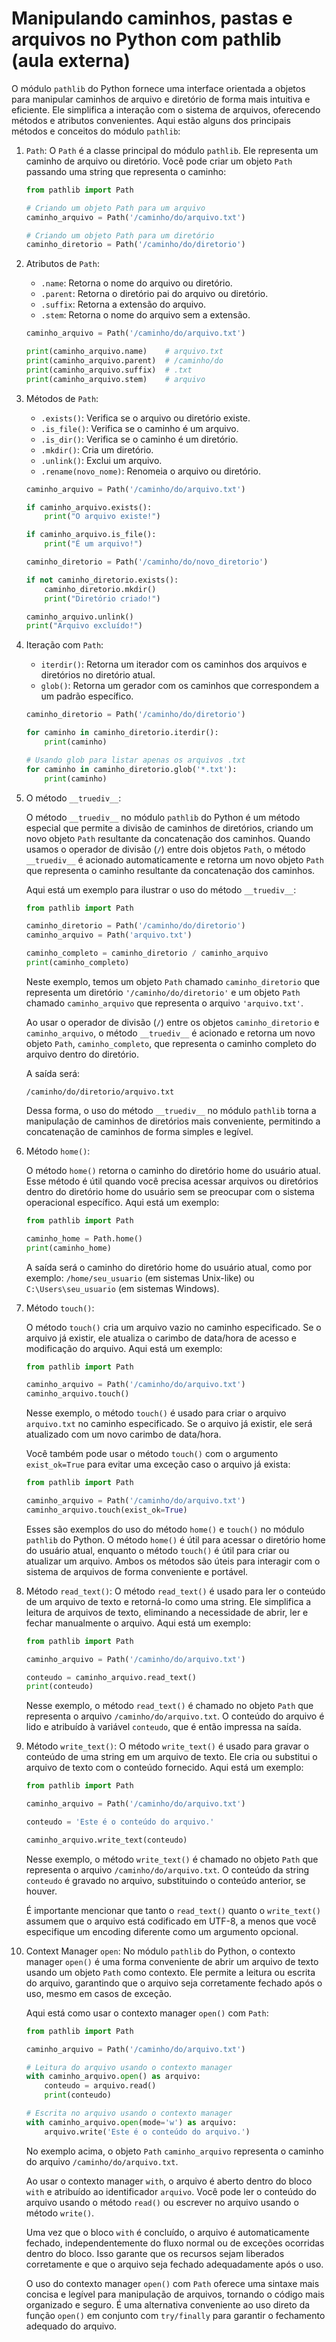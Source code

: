 # Manipulando caminhos, pastas e arquivos no Python com pathlib (aula externa)

O módulo `pathlib` do Python fornece uma interface orientada a objetos para manipular caminhos de arquivo e diretório de forma mais intuitiva e eficiente. Ele simplifica a interação com o sistema de arquivos, oferecendo métodos e atributos convenientes. Aqui estão alguns dos principais métodos e conceitos do módulo `pathlib`:

1. `Path`: O `Path` é a classe principal do módulo `pathlib`. Ele representa um caminho de arquivo ou diretório. Você pode criar um objeto `Path` passando uma string que representa o caminho:

   ```python
   from pathlib import Path

   # Criando um objeto Path para um arquivo
   caminho_arquivo = Path('/caminho/do/arquivo.txt')

   # Criando um objeto Path para um diretório
   caminho_diretorio = Path('/caminho/do/diretorio')
   ```

2. Atributos de `Path`:

   - `.name`: Retorna o nome do arquivo ou diretório.
   - `.parent`: Retorna o diretório pai do arquivo ou diretório.
   - `.suffix`: Retorna a extensão do arquivo.
   - `.stem`: Retorna o nome do arquivo sem a extensão.

   ```python
   caminho_arquivo = Path('/caminho/do/arquivo.txt')

   print(caminho_arquivo.name)    # arquivo.txt
   print(caminho_arquivo.parent)  # /caminho/do
   print(caminho_arquivo.suffix)  # .txt
   print(caminho_arquivo.stem)    # arquivo
   ```

3. Métodos de `Path`:

   - `.exists()`: Verifica se o arquivo ou diretório existe.
   - `.is_file()`: Verifica se o caminho é um arquivo.
   - `.is_dir()`: Verifica se o caminho é um diretório.
   - `.mkdir()`: Cria um diretório.
   - `.unlink()`: Exclui um arquivo.
   - `.rename(novo_nome)`: Renomeia o arquivo ou diretório.

   ```python
   caminho_arquivo = Path('/caminho/do/arquivo.txt')

   if caminho_arquivo.exists():
       print("O arquivo existe!")

   if caminho_arquivo.is_file():
       print("É um arquivo!")

   caminho_diretorio = Path('/caminho/do/novo_diretorio')

   if not caminho_diretorio.exists():
       caminho_diretorio.mkdir()
       print("Diretório criado!")

   caminho_arquivo.unlink()
   print("Arquivo excluído!")
   ```

4. Iteração com `Path`:

   - `iterdir()`: Retorna um iterador com os caminhos dos arquivos e diretórios no diretório atual.
   - `glob()`: Retorna um gerador com os caminhos que correspondem a um padrão específico.

   ```python
   caminho_diretorio = Path('/caminho/do/diretorio')

   for caminho in caminho_diretorio.iterdir():
       print(caminho)

   # Usando glob para listar apenas os arquivos .txt
   for caminho in caminho_diretorio.glob('*.txt'):
       print(caminho)
   ```

5. O método `__truediv__`:

   O método `__truediv__` no módulo `pathlib` do Python é um método especial que permite a divisão de caminhos de diretórios, criando um novo objeto `Path` resultante da concatenação dos caminhos. Quando usamos o operador de divisão (`/`) entre dois objetos `Path`, o método `__truediv__` é acionado automaticamente e retorna um novo objeto `Path` que representa o caminho resultante da concatenação dos caminhos.

   Aqui está um exemplo para ilustrar o uso do método `__truediv__`:

   ```python
   from pathlib import Path

   caminho_diretorio = Path('/caminho/do/diretorio')
   caminho_arquivo = Path('arquivo.txt')

   caminho_completo = caminho_diretorio / caminho_arquivo
   print(caminho_completo)
   ```

   Neste exemplo, temos um objeto `Path` chamado `caminho_diretorio` que representa um diretório `'/caminho/do/diretorio'` e um objeto `Path` chamado `caminho_arquivo` que representa o arquivo `'arquivo.txt'`.

   Ao usar o operador de divisão (`/`) entre os objetos `caminho_diretorio` e `caminho_arquivo`, o método `__truediv__` é acionado e retorna um novo objeto `Path`, `caminho_completo`, que representa o caminho completo do arquivo dentro do diretório.

   A saída será:

   ```
   /caminho/do/diretorio/arquivo.txt
   ```

   Dessa forma, o uso do método `__truediv__` no módulo `pathlib` torna a manipulação de caminhos de diretórios mais conveniente, permitindo a concatenação de caminhos de forma simples e legível.

6. Método `home()`:

   O método `home()` retorna o caminho do diretório home do usuário atual. Esse método é útil quando você precisa acessar arquivos ou diretórios dentro do diretório home do usuário sem se preocupar com o sistema operacional específico. Aqui está um exemplo:

   ```python
   from pathlib import Path

   caminho_home = Path.home()
   print(caminho_home)
   ```

   A saída será o caminho do diretório home do usuário atual, como por exemplo: `/home/seu_usuario` (em sistemas Unix-like) ou `C:\Users\seu_usuario` (em sistemas Windows).

7. Método `touch()`:

   O método `touch()` cria um arquivo vazio no caminho especificado. Se o arquivo já existir, ele atualiza o carimbo de data/hora de acesso e modificação do arquivo. Aqui está um exemplo:

   ```python
   from pathlib import Path

   caminho_arquivo = Path('/caminho/do/arquivo.txt')
   caminho_arquivo.touch()
   ```

   Nesse exemplo, o método `touch()` é usado para criar o arquivo `arquivo.txt` no caminho especificado. Se o arquivo já existir, ele será atualizado com um novo carimbo de data/hora.

   Você também pode usar o método `touch()` com o argumento `exist_ok=True` para evitar uma exceção caso o arquivo já exista:

   ```python
   from pathlib import Path

   caminho_arquivo = Path('/caminho/do/arquivo.txt')
   caminho_arquivo.touch(exist_ok=True)
   ```

   Esses são exemplos do uso do método `home()` e `touch()` no módulo `pathlib` do Python. O método `home()` é útil para acessar o diretório home do usuário atual, enquanto o método `touch()` é útil para criar ou atualizar um arquivo. Ambos os métodos são úteis para interagir com o sistema de arquivos de forma conveniente e portável.

8. Método `read_text()`:
   O método `read_text()` é usado para ler o conteúdo de um arquivo de texto e retorná-lo como uma string. Ele simplifica a leitura de arquivos de texto, eliminando a necessidade de abrir, ler e fechar manualmente o arquivo. Aqui está um exemplo:

   ```python
   from pathlib import Path

   caminho_arquivo = Path('/caminho/do/arquivo.txt')

   conteudo = caminho_arquivo.read_text()
   print(conteudo)
   ```

   Nesse exemplo, o método `read_text()` é chamado no objeto `Path` que representa o arquivo `/caminho/do/arquivo.txt`. O conteúdo do arquivo é lido e atribuído à variável `conteudo`, que é então impressa na saída.

9. Método `write_text()`:
   O método `write_text()` é usado para gravar o conteúdo de uma string em um arquivo de texto. Ele cria ou substitui o arquivo de texto com o conteúdo fornecido. Aqui está um exemplo:

   ```python
   from pathlib import Path

   caminho_arquivo = Path('/caminho/do/arquivo.txt')

   conteudo = 'Este é o conteúdo do arquivo.'

   caminho_arquivo.write_text(conteudo)
   ```

   Nesse exemplo, o método `write_text()` é chamado no objeto `Path` que representa o arquivo `/caminho/do/arquivo.txt`. O conteúdo da string `conteudo` é gravado no arquivo, substituindo o conteúdo anterior, se houver.

   É importante mencionar que tanto o `read_text()` quanto o `write_text()` assumem que o arquivo está codificado em UTF-8, a menos que você especifique um encoding diferente como um argumento opcional.

10. Context Manager `open`:
    No módulo `pathlib` do Python, o contexto manager `open()` é uma forma conveniente de abrir um arquivo de texto usando um objeto `Path` como contexto. Ele permite a leitura ou escrita do arquivo, garantindo que o arquivo seja corretamente fechado após o uso, mesmo em casos de exceção.

    Aqui está como usar o contexto manager `open()` com `Path`:

    ```python
    from pathlib import Path

    caminho_arquivo = Path('/caminho/do/arquivo.txt')

    # Leitura do arquivo usando o contexto manager
    with caminho_arquivo.open() as arquivo:
        conteudo = arquivo.read()
        print(conteudo)

    # Escrita no arquivo usando o contexto manager
    with caminho_arquivo.open(mode='w') as arquivo:
        arquivo.write('Este é o conteúdo do arquivo.')
    ```

    No exemplo acima, o objeto `Path` `caminho_arquivo` representa o caminho do arquivo `/caminho/do/arquivo.txt`.

    Ao usar o contexto manager `with`, o arquivo é aberto dentro do bloco `with` e atribuído ao identificador `arquivo`. Você pode ler o conteúdo do arquivo usando o método `read()` ou escrever no arquivo usando o método `write()`.

    Uma vez que o bloco `with` é concluído, o arquivo é automaticamente fechado, independentemente do fluxo normal ou de exceções ocorridas dentro do bloco. Isso garante que os recursos sejam liberados corretamente e que o arquivo seja fechado adequadamente após o uso.

    O uso do contexto manager `open()` com `Path` oferece uma sintaxe mais concisa e legível para manipulação de arquivos, tornando o código mais organizado e seguro. É uma alternativa conveniente ao uso direto da função `open()` em conjunto com `try/finally` para garantir o fechamento adequado do arquivo.
